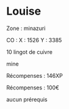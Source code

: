 # Louise

Zone : minazuri

CO : X : 1526 Y : 3385

10 lingot de cuivre

mine

Récompenses : 146XP

Récompenses : 100€

aucun prérequis
